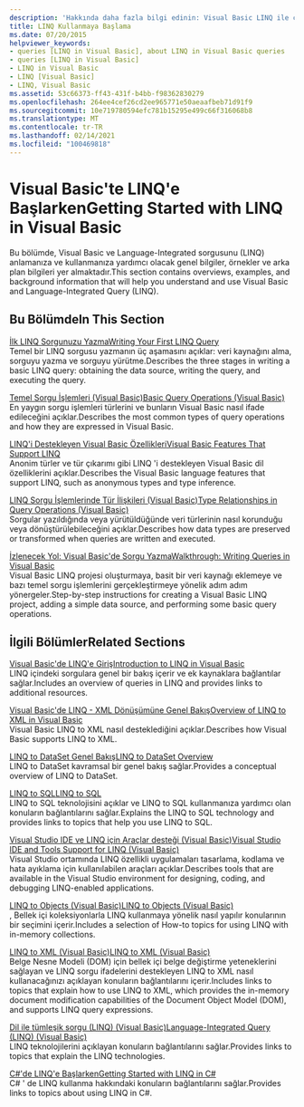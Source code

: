 ```yaml
---
description: 'Hakkında daha fazla bilgi edinin: Visual Basic LINQ ile çalışmaya başlama'
title: LINQ Kullanmaya Başlama
ms.date: 07/20/2015
helpviewer_keywords:
- queries [LINQ in Visual Basic], about LINQ in Visual Basic queries
- queries [LINQ in Visual Basic]
- LINQ in Visual Basic
- LINQ [Visual Basic]
- LINQ, Visual Basic
ms.assetid: 53c66373-ff43-431f-b4bb-f98362830279
ms.openlocfilehash: 264ee4cef26cd2ee965771e50aeaafbeb71d91f9
ms.sourcegitcommit: 10e719780594efc781b15295e499c66f316068b8
ms.translationtype: MT
ms.contentlocale: tr-TR
ms.lasthandoff: 02/14/2021
ms.locfileid: "100469818"
---
```

# <a name="getting-started-with-linq-in-visual-basic"></a><span data-ttu-id="050b4-103">Visual Basic'te LINQ'e Başlarken</span><span class="sxs-lookup"><span data-stu-id="050b4-103">Getting Started with LINQ in Visual Basic</span></span>

<span data-ttu-id="050b4-104">Bu bölümde, Visual Basic ve Language-Integrated sorgusunu (LINQ) anlamanıza ve kullanmanıza yardımcı olacak genel bilgiler, örnekler ve arka plan bilgileri yer almaktadır.</span><span class="sxs-lookup"><span data-stu-id="050b4-104">This section contains overviews, examples, and background information that will help you understand and use Visual Basic and Language-Integrated Query (LINQ).</span></span>  
  
## <a name="in-this-section"></a><span data-ttu-id="050b4-105">Bu Bölümde</span><span class="sxs-lookup"><span data-stu-id="050b4-105">In This Section</span></span>  

 [<span data-ttu-id="050b4-106">İlk LINQ Sorgunuzu Yazma</span><span class="sxs-lookup"><span data-stu-id="050b4-106">Writing Your First LINQ Query</span></span>](writing-your-first-linq-query.md)  
 <span data-ttu-id="050b4-107">Temel bir LINQ sorgusu yazmanın üç aşamasını açıklar: veri kaynağını alma, sorguyu yazma ve sorguyu yürütme.</span><span class="sxs-lookup"><span data-stu-id="050b4-107">Describes the three stages in writing a basic LINQ query: obtaining the data source, writing the query, and executing the query.</span></span>  
  
 [<span data-ttu-id="050b4-108">Temel Sorgu İşlemleri (Visual Basic)</span><span class="sxs-lookup"><span data-stu-id="050b4-108">Basic Query Operations (Visual Basic)</span></span>](basic-query-operations.md)  
 <span data-ttu-id="050b4-109">En yaygın sorgu işlemleri türlerini ve bunların Visual Basic nasıl ifade edileceğini açıklar.</span><span class="sxs-lookup"><span data-stu-id="050b4-109">Describes the most common types of query operations and how they are expressed in Visual Basic.</span></span>  
  
 [<span data-ttu-id="050b4-110">LINQ'i Destekleyen Visual Basic Özellikleri</span><span class="sxs-lookup"><span data-stu-id="050b4-110">Visual Basic Features That Support LINQ</span></span>](features-that-support-linq.md)  
 <span data-ttu-id="050b4-111">Anonim türler ve tür çıkarımı gibi LINQ 'i destekleyen Visual Basic dil özelliklerini açıklar.</span><span class="sxs-lookup"><span data-stu-id="050b4-111">Describes the Visual Basic language features that support LINQ, such as anonymous types and type inference.</span></span>  
  
 [<span data-ttu-id="050b4-112">LINQ Sorgu İşlemlerinde Tür İlişkileri (Visual Basic)</span><span class="sxs-lookup"><span data-stu-id="050b4-112">Type Relationships in Query Operations (Visual Basic)</span></span>](type-relationships-in-query-operations.md)  
 <span data-ttu-id="050b4-113">Sorgular yazıldığında veya yürütüldüğünde veri türlerinin nasıl korunduğu veya dönüştürülebileceğini açıklar.</span><span class="sxs-lookup"><span data-stu-id="050b4-113">Describes how data types are preserved or transformed when queries are written and executed.</span></span>  
  
 [<span data-ttu-id="050b4-114">İzlenecek Yol: Visual Basic'de Sorgu Yazma</span><span class="sxs-lookup"><span data-stu-id="050b4-114">Walkthrough: Writing Queries in Visual Basic</span></span>](walkthrough-writing-queries.md)  
 <span data-ttu-id="050b4-115">Visual Basic LINQ projesi oluşturmaya, basit bir veri kaynağı eklemeye ve bazı temel sorgu işlemlerini gerçekleştirmeye yönelik adım adım yönergeler.</span><span class="sxs-lookup"><span data-stu-id="050b4-115">Step-by-step instructions for creating a Visual Basic LINQ project, adding a simple data source, and performing some basic query operations.</span></span>  
  
## <a name="related-sections"></a><span data-ttu-id="050b4-116">İlgili Bölümler</span><span class="sxs-lookup"><span data-stu-id="050b4-116">Related Sections</span></span>  

 [<span data-ttu-id="050b4-117">Visual Basic'de LINQ'e Giriş</span><span class="sxs-lookup"><span data-stu-id="050b4-117">Introduction to LINQ in Visual Basic</span></span>](../../language-features/linq/introduction-to-linq.md)  
 <span data-ttu-id="050b4-118">LINQ içindeki sorgulara genel bir bakış içerir ve ek kaynaklara bağlantılar sağlar.</span><span class="sxs-lookup"><span data-stu-id="050b4-118">Includes an overview of queries in LINQ and provides links to additional resources.</span></span>  
  
 [<span data-ttu-id="050b4-119">Visual Basic'de LINQ - XML Dönüşümüne Genel Bakış</span><span class="sxs-lookup"><span data-stu-id="050b4-119">Overview of LINQ to XML in Visual Basic</span></span>](../../language-features/xml/overview-of-linq-to-xml.md)  
 <span data-ttu-id="050b4-120">Visual Basic LINQ to XML nasıl desteklediğini açıklar.</span><span class="sxs-lookup"><span data-stu-id="050b4-120">Describes how Visual Basic supports LINQ to XML.</span></span>  
  
 [<span data-ttu-id="050b4-121">LINQ to DataSet Genel Bakış</span><span class="sxs-lookup"><span data-stu-id="050b4-121">LINQ to DataSet Overview</span></span>](../../../../framework/data/adonet/linq-to-dataset-overview.md)  
 <span data-ttu-id="050b4-122">LINQ to DataSet kavramsal bir genel bakış sağlar.</span><span class="sxs-lookup"><span data-stu-id="050b4-122">Provides a conceptual overview of LINQ to DataSet.</span></span>  
  
 [<span data-ttu-id="050b4-123">LINQ to SQL</span><span class="sxs-lookup"><span data-stu-id="050b4-123">LINQ to SQL</span></span>](../../../../framework/data/adonet/sql/linq/index.md)  
 <span data-ttu-id="050b4-124">LINQ to SQL teknolojisini açıklar ve LINQ to SQL kullanmanıza yardımcı olan konuların bağlantılarını sağlar.</span><span class="sxs-lookup"><span data-stu-id="050b4-124">Explains the LINQ to SQL technology and provides links to topics that help you use LINQ to SQL.</span></span>  
  
 [<span data-ttu-id="050b4-125">Visual Studio IDE ve LINQ için Araçlar desteği (Visual Basic)</span><span class="sxs-lookup"><span data-stu-id="050b4-125">Visual Studio IDE and Tools Support for LINQ (Visual Basic)</span></span>](visual-studio-ide-and-tools-support-for-linq.md)  
 <span data-ttu-id="050b4-126">Visual Studio ortamında LINQ özellikli uygulamaları tasarlama, kodlama ve hata ayıklama için kullanılabilen araçları açıklar.</span><span class="sxs-lookup"><span data-stu-id="050b4-126">Describes tools that are available in the Visual Studio environment for designing, coding, and debugging LINQ-enabled applications.</span></span>  
  
 [<span data-ttu-id="050b4-127">LINQ to Objects (Visual Basic)</span><span class="sxs-lookup"><span data-stu-id="050b4-127">LINQ to Objects (Visual Basic)</span></span>](linq-to-objects.md)  
 <span data-ttu-id="050b4-128">, Bellek içi koleksiyonlarla LINQ kullanmaya yönelik nasıl yapılır konularının bir seçimini içerir.</span><span class="sxs-lookup"><span data-stu-id="050b4-128">Includes a selection of How-to topics for using LINQ with in-memory collections.</span></span>  
  
 [<span data-ttu-id="050b4-129">LINQ to XML (Visual Basic)</span><span class="sxs-lookup"><span data-stu-id="050b4-129">LINQ to XML (Visual Basic)</span></span>](../../../../standard/linq/linq-xml-overview.md)  
 <span data-ttu-id="050b4-130">Belge Nesne Modeli (DOM) için bellek içi belge değiştirme yeteneklerini sağlayan ve LINQ sorgu ifadelerini destekleyen LINQ to XML nasıl kullanacağınızı açıklayan konuların bağlantılarını içerir.</span><span class="sxs-lookup"><span data-stu-id="050b4-130">Includes links to topics that explain how to use LINQ to XML, which provides the in-memory document modification capabilities of the Document Object Model (DOM), and supports LINQ query expressions.</span></span>  
  
 [<span data-ttu-id="050b4-131">Dil ile tümleşik sorgu (LINQ) (Visual Basic)</span><span class="sxs-lookup"><span data-stu-id="050b4-131">Language-Integrated Query (LINQ) (Visual Basic)</span></span>](index.md)  
 <span data-ttu-id="050b4-132">LINQ teknolojilerini açıklayan konuların bağlantılarını sağlar.</span><span class="sxs-lookup"><span data-stu-id="050b4-132">Provides links to topics that explain the LINQ technologies.</span></span>  
  
 [<span data-ttu-id="050b4-133">C#'de LINQ'e Başlarken</span><span class="sxs-lookup"><span data-stu-id="050b4-133">Getting Started with LINQ in C#</span></span>](../../../../csharp/programming-guide/concepts/linq/index.md)  
 <span data-ttu-id="050b4-134">C# ' de LINQ kullanma hakkındaki konuların bağlantılarını sağlar.</span><span class="sxs-lookup"><span data-stu-id="050b4-134">Provides links to topics about using LINQ in C#.</span></span>
